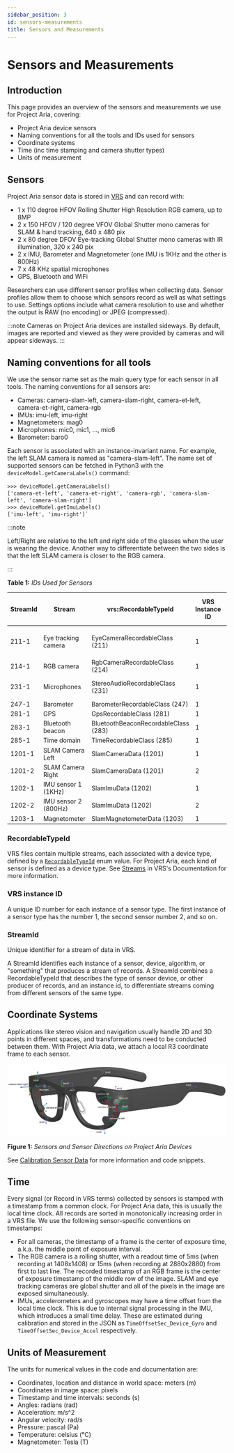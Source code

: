 ```yaml
---
sidebar_position: 3
id: sensors-measurements
title: Sensors and Measurements
---
```


# Sensors and Measurements
## Introduction
This page provides an overview of the sensors and measurements we use for Project Aria, covering:

* Project Aria device sensors
* Naming conventions for all the tools and IDs used for sensors
* Coordinate systems
* Time (inc time stamping and camera shutter types)
* Units of measurement


## Sensors

Project Aria sensor data is stored in [VRS](https://facebookresearch.github.io/vrs/docs/Overview) and can record with:

* 1 x 110 degree HFOV Rolling Shutter High Resolution RGB camera, up to 8MP
* 2 x 150 HFOV / 120 degree VFOV Global Shutter mono cameras for SLAM & hand tracking, 640 x 480 pix
* 2 x 80 degree DFOV Eye-tracking Global Shutter mono cameras with IR illumination, 320 x 240 pix
* 2 x IMU, Barometer and Magnetometer (one IMU is 1KHz and the other is 800Hz)
* 7 x 48 KHz spatial microphones
* GPS, Bluetooth and WiFi

Researchers can use different sensor profiles when collecting data. Sensor profiles allow them to choose which sensors record as well as what settings to use. Settings options include what camera resolution to use and whether the output is RAW (no encoding) or JPEG (compressed).

:::note
Cameras on Project Aria devices are installed sideways. By default, images are reported and viewed as they were provided by cameras and will appear sideways.
:::


## Naming conventions for all tools

We use the sensor name set as the main query type for each sensor in all tools. The naming conventions for all sensors are:

* Cameras: camera-slam-left, camera-slam-right, camera-et-left, camera-et-right, camera-rgb
* IMUs: imu-left, imu-right
* Magnetometers: mag0
* Microphones: mic0, mic1, ..., mic6
* Barometer: baro0

Each sensor is associated with an instance-invariant name. For example, the left SLAM camera is named as "camera-slam-left". The name set of supported sensors can be fetched in Python3 with the `deviceModel.getCameraLabels()` command:

```
>>> deviceModel.getCameraLabels()
['camera-et-left', 'camera-et-right', 'camera-rgb', 'camera-slam-left', 'camera-slam-right']
>>> deviceModel.getImuLabels()
['imu-left', 'imu-right']`
```


:::note

Left/Right are relative to the left and right side of the glasses when the user is wearing the device. Another way to differentiate between the two sides is that the left SLAM camera is closer to the RGB camera.

:::


**Table 1:** *IDs Used for Sensors*

|StreamId |Stream |vrs::RecordableTypeId |VRS Instance ID |Calibration labels for coordinate transform |DataProvider API |
|--- |--- |--- |--- |--- |--- |
|211-1 |Eye tracking camera |EyeCameraRecordableClass (211) |1 |`camera-et-left` `camera-et-right` |getEyeCameraPlayer() |
|214-1 |RGB camera |RgbCameraRecordableClass (214) |1 |`camera-rgb` |getRgbCameraPlayer() |
|231-1 |Microphones |StereoAudioRecordableClass (231) |1 |`mic0`, `mic1`, `mic2`, ..., `mic6` |getAudioPlayer() |
|247-1 |Barometer |BarometerRecordableClass (247) |1 |`baro0` |getBarometerPlayer() |
|281-1 |GPS |GpsRecordableClass (281) |1 | |getGpsPlayer() |
|283-1 |Bluetooth beacon |BluetoothBeaconRecordableClass (283) |1 | |getBluetoothBeaconPlayer() |
|285-1 |Time domain |TimeRecordableClass (285) |1 | |getTimeSyncPlayer() |
|1201-1 |SLAM Camera Left |SlamCameraData (1201) |1 |`camera-slam-left` |getSlamLeftCameraPlayer() |
|1201-2 |SLAM Camera Right |SlamCameraData (1201) |2 |`camera-slam-right` |getSlamRightCameraPlayer() |
|1202-1 |IMU sensor 1 (1KHz) |SlamImuData (1202) |1 |`imu-right` |getImuRightPlayer() |
|1202-2 |IMU sensor 2 (800Hz) |SlamImuData (1202) |2 |`imu-left` |getImuLeftPlayer() |
|1203-1 |Magnetometer |SlamMagnetometerData (1203) |1 |`mag0` |getMagnetometerPlayer() |


### RecordableTypeId

VRS files contain multiple streams, each associated with a device type, defined by a [`RecordableTypeId`](https://github.com/facebookresearch/vrs/blob/main/vrs/StreamId.h) enum value. For Project Aria, each kind of sensor is defined as a device type. See [Streams](https://facebookresearch.github.io/vrs/docs/FileStructure#streams) in VRS's Documentation for more information.

### VRS instance ID

A unique ID number for each instance of a sensor type. The first instance of a sensor type has the number 1, the second sensor number 2, and so on.

### StreamId

Unique identifier for a stream of data in VRS.

A StreamId identifies each instance of a sensor, device, algorithm, or "something" that produces a stream of records. A StreamId combines a RecordableTypeId that describes the type of sensor device, or other producer of records, and an instance id, to differentiate streams coming from different sensors of the same type.



## Coordinate Systems

Applications like stereo vision and navigation usually handle 2D and 3D points in different spaces, and transformations need to be conducted between them. With Project Aria data, we attach a local R3 coordinate frame to each sensor.


![image of aria device with all the sensors](/img/docs/aria_ref_frames_all_black.png)

**Figure 1:** *Sensors and Sensor Directions on Project Aria Devices*

See [Calibration Sensor Data](/howto/calibration.md) for more information and code snippets.

## Time

Every signal (or Record in VRS terms) collected by sensors is stamped with a timestamp from a common clock. For Project Aria data, this is usually the local time clock. All records are sorted in monotonically increasing order in a VRS file. We use the following sensor-specific conventions on timestamps:

* For all cameras, the timestamp of a frame is the center of exposure time, a.k.a. the middle point of exposure interval.
* The RGB camera is a rolling shutter, with a readout time of 5ms (when recording at 1408x1408) or 15ms (when recording at 2880x2880) from first to last line. The recorded timestamp of an RGB frame is the center of exposure timestamp of the middle row of the image. SLAM and eye tracking cameras are global shutter and all of the pixels in the image are exposed simultaneously.
* IMUs, accelerometers and gyroscopes may have a time offset from the local time clock. This is due to internal signal processing in the IMU, which introduces a small time delay. These are estimated during calibration and stored in the JSON as `TimeOffsetSec_Device_Gyro` and `TimeOffsetSec_Device_Accel` respectively.

## Units of Measurement

The units for numerical values in the code and documentation are:


* Coordinates, location and distance in world space: meters (m)
* Coordinates in image space: pixels
* Timestamp and time intervals: seconds (s)
* Angles: radians (rad)
* Acceleration: m/s^2
* Angular velocity: rad/s
* Pressure: pascal (Pa)
* Temperature: celsius (°C)
* Magnetometer: Tesla (T)
